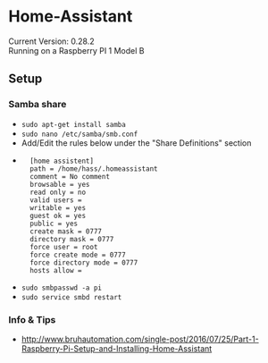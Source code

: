# Home-Assistant
Current Version: 0.28.2  
Running on a Raspberry PI 1 Model B

## Setup

### Samba share
* ```sudo apt-get install samba```
* ```sudo nano /etc/samba/smb.conf```
* Add/Edit the rules below under the "Share Definitions" section
* ```
    [home assistent]
    path = /home/hass/.homeassistant
    comment = No comment
    browsable = yes
    read only = no
    valid users =
    writable = yes
    guest ok = yes
    public = yes
    create mask = 0777
    directory mask = 0777
    force user = root
    force create mode = 0777
    force directory mode = 0777
    hosts allow =
    ```
* ```sudo smbpasswd -a pi```
* ```sudo service smbd restart```

### Info & Tips
* http://www.bruhautomation.com/single-post/2016/07/25/Part-1-Raspberry-Pi-Setup-and-Installing-Home-Assistant
